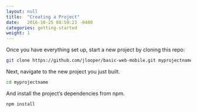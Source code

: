```yaml
---
layout: null
title:  "Creating a Project"
date:   2016-10-25 08:59:23 -0400
categories: getting-started
weight: 1
---
```


Once you have everything set up, start a new project by cloning this repo:

```bash
git clone https://github.com/jlooper/basic-web-mobile.git myprojectname
```

Next, navigate to the new project you just built.

```bash
cd myprojectname
```

And install the project’s dependencies from npm.

```bash
npm install
```